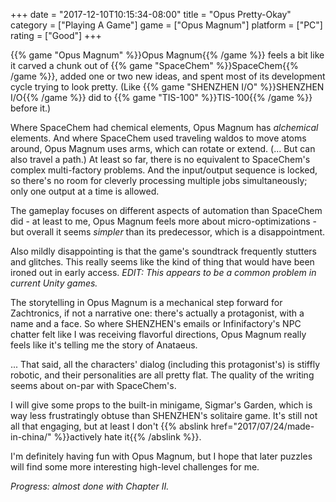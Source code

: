 +++
date = "2017-12-10T10:15:34-08:00"
title = "Opus Pretty-Okay"
category = ["Playing A Game"]
game = ["Opus Magnum"]
platform = ["PC"]
rating = ["Good"]
+++

{{% game "Opus Magnum" %}}Opus Magnum{{% /game %}} feels a bit like it carved a chunk out of {{% game "SpaceChem" %}}SpaceChem{{% /game %}}, added one or two new ideas, and spent most of its development cycle trying to look pretty.  (Like {{% game "SHENZHEN I/O" %}}SHENZHEN I/O{{% /game %}} did to {{% game "TIS-100" %}}TIS-100{{% /game %}} before it.)

Where SpaceChem had chemical elements, Opus Magnum has <i>alchemical</i> elements.  And where SpaceChem used traveling waldos to move atoms around, Opus Magnum uses arms, which can rotate or extend.  (... But can also travel a path.)  At least so far, there is no equivalent to SpaceChem's complex multi-factory problems.  And the input/output sequence is locked, so there's no room for cleverly processing multiple jobs simultaneously; only one output at a time is allowed.

The gameplay focuses on different aspects of automation than SpaceChem did - at least to me, Opus Magnum feels more about micro-optimizations - but overall it seems <i>simpler</i> than its predecessor, which is a disappointment.

Also mildly disappointing is that the game's soundtrack frequently stutters and glitches.  This really seems like the kind of thing that would have been ironed out in early access.  <i>EDIT: This appears to be a common problem in current Unity games.</i>

The storytelling in Opus Magnum is a mechanical step forward for Zachtronics, if not a narrative one: there's actually a protagonist, with a name and a face.  So where SHENZHEN's emails or Infinifactory's NPC chatter felt like I was receiving flavorful directions, Opus Magnum really feels like it's telling me the story of Anataeus.

... That said, all the characters' dialog (including this protagonist's) is stiffly robotic, and their personalities are all pretty flat.  The quality of the writing seems about on-par with SpaceChem's.

I will give some props to the built-in minigame, Sigmar's Garden, which is way less frustratingly obtuse than SHENZHEN's solitaire game.  It's still not all that engaging, but at least I don't {{% abslink href="2017/07/24/made-in-china/" %}}actively hate it{{% /abslink %}}.

I'm definitely having fun with Opus Magnum, but I hope that later puzzles will find some more interesting high-level challenges for me.

<i>Progress: almost done with Chapter II.</i>
